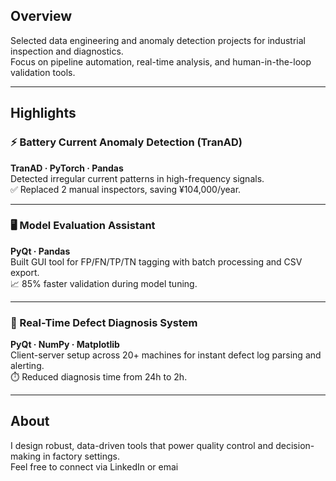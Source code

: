 ## Overview

Selected data engineering and anomaly detection projects for industrial inspection and diagnostics.  
Focus on pipeline automation, real-time analysis, and human-in-the-loop validation tools.

---

## Highlights

### ⚡ Battery Current Anomaly Detection (TranAD)
**TranAD · PyTorch · Pandas**  
Detected irregular current patterns in high-frequency signals.  
✅ Replaced 2 manual inspectors, saving ¥104,000/year.

---

### 🖥️ Model Evaluation Assistant  
**PyQt · Pandas**  
Built GUI tool for FP/FN/TP/TN tagging with batch processing and CSV export.  
📈 85% faster validation during model tuning.

---

### 📡 Real-Time Defect Diagnosis System  
**PyQt · NumPy · Matplotlib**  
Client-server setup across 20+ machines for instant defect log parsing and alerting.  
⏱️ Reduced diagnosis time from 24h to 2h.

---

## About

I design robust, data-driven tools that power quality control and decision-making in factory settings.  
Feel free to connect via LinkedIn or emai
